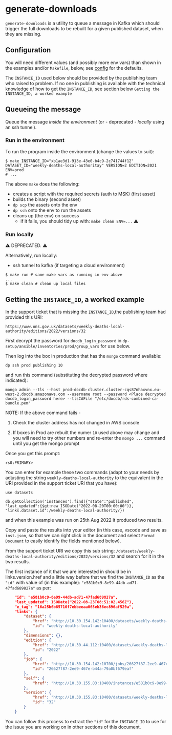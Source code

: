 # generate-downloads

`generate-downloads` is a utility to queue a message in Kafka which should trigger the full downloads to be rebuilt for a given published dataset, when they are missing.

## Configuration

You will need different values (and possibly more env vars) than shown in the examples and/or `Makefile`, below, see [config](./main.go) for the defaults.

The `INSTANCE_ID` used below should be provided by the publishing team who raised to problem. If no one in publishing is available with the technical knowledge of how to get the `INSTANCE_ID`, see section below `Getting the INSTANCE_ID, a worked example`

## Queueing the message

Queue the message _inside the environment_ (or - deprecated - _locally_ using an ssh tunnel).

### Run in the environment

To run the program inside the environment (change the values to suit):

```shell
$ make INSTANCE_ID="xb1ae3d1-913e-43e0-b4c9-2c741744f12" DATASET_ID="weekly-deaths-local-authoritay" VERSION=2 EDITION=2021 ENV=prod
# ...
```

The above `make` does the following:

- creates a script with the required secrets (auth to MSK) (first asset)
- builds the binary (second asset)
- `dp scp` the assets onto the env
- `dp ssh` onto the env to run the assets
- cleans up (the env) on success
  - if it fails, you should tidy up with: `make clean ENV=...` :warning:

### Run locally

:warning: DEPRECATED. :warning:

Alternatively, run locally:

- ssh tunnel to kafka (if targeting a cloud environment)

```shell
$ make run # same make vars as running in env above
...
$ make clean # clean up local files
```

## Getting the `INSTANCE_ID`, a worked example

In the support ticket that is missing the `INSTANCE_ID`,the publishing team had provided this URI:

`https://www.ons.gov.uk/datasets/weekly-deaths-local-authority/editions/2022/versions/32`

First decrypt the password for `docdb_login_password` in `dp-setup/ansible/inventories/prod/group_vars` for use below.

Then log into the box in production that has the `mongo` command available:

```shell
dp ssh prod publishing 10
```

and run this command (substituting the decrypted password where indicated):

```shell
mongo admin --tls --host prod-docdb-cluster.cluster-cqs87nhaxvnx.eu-west-2.docdb.amazonaws.com --username root --password <Place decrypted docdb_login_password here> --tlsCAFile "/etc/docdb/rds-combined-ca-bundle.pem"
```

NOTE: If the above command fails -

 1. Check the cluster address has not changed in AWS console

 2. If boxes in Prod are rebuilt the numer `10` used above may change and you will need to try other numbers and re-enter the `mongo ...` command until you get the mongo prompt

Once you get this prompt:

`rs0:PRIMARY>`

You can enter for example these two commands (adapt to your needs by adjusting the string `weekly-deaths-local-authority` to the equivalent in the URI provided in the support ticket URI that you have):

```shell
use datasets

db.getCollection('instances').find({"state":"published", "last_updated":{$gt:new ISODate("2022-08-20T00:00:00")}, "links.dataset.id":/weekly-deaths-local-authority/})
```

and when this example was run on 25th Aug 2022 it produced two results.

Copy and paste the results into your editor (in this case, vscode and save as `inst.json`, so that we can right click in the document and select `Format Document` to easily identify the fields mentioned below).

From the support ticket URI we copy this sub string: `/datasets/weekly-deaths-local-authority/editions/2022/versions/32` and search for it in the two results.

The first instance of it that we are interested in should be in links.version.href and a little way before that we find the `INSTANCE_ID` as the `"id"` with value of (in this example): `"e581b0c9-8e99-44db-ad71-47fad689827a"` as per:

```json
    "id": "e581b0c9-8e99-44db-ad71-47fad689827a",
    "last_updated": ISODate("2022-08-23T08:51:02.456Z"),
    "e_tag": "16a25b6b85710f7ebbeeaa065eb36ec896af529a",
    "links": {
        "dataset": {
            "href": "http://10.30.154.142:10400/datasets/weekly-deaths-local-authority",
            "id": "weekly-deaths-local-authority"
        },
        "dimensions": {},
        "edition": {
            "href": "http://10.30.44.112:10400/datasets/weekly-deaths-local-authority/editions/2022",
            "id": "2022"
        },
        "job": {
            "href": "http://10.30.154.142:10700/jobs/26627f87-2ee9-467e-b44a-79a0bf679eaf",
            "id": "26627f87-2ee9-467e-b44a-79a0bf679eaf"
        },
        "self": {
            "href": "http://10.30.155.83:10400/instances/e581b0c9-8e99-44db-ad71-47fad689827a"
        },
        "version": {
            "href": "http://10.30.155.83:10400/datasets/weekly-deaths-local-authority/editions/2022/versions/32",
            "id": "32"
        }
    }
```

You can follow this process to extract the `"id"` for the `INSTANCE_ID` to use for the issue you are working on in other sections of this document.
